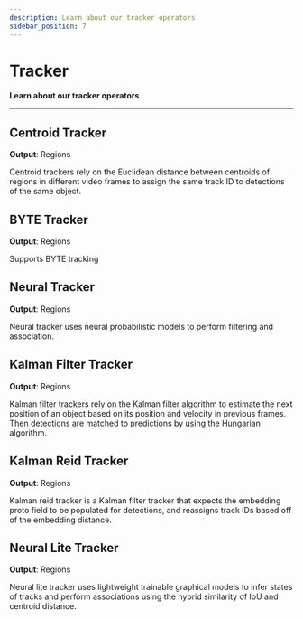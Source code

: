```yaml
---
description: Learn about our tracker operators
sidebar_position: 7
---
```


# Tracker

**Learn about our tracker operators**
<hr />

## Centroid Tracker

**Output**: Regions

Centroid trackers rely on the Euclidean distance between centroids of regions in different video frames to assign the same track ID to detections of the same object.

## BYTE Tracker 

**Output**: Regions

Supports BYTE tracking

## Neural Tracker

**Output**: Regions

Neural tracker uses neural probabilistic models to perform filtering and association.

## Kalman Filter Tracker

**Output**: Regions

Kalman filter trackers rely on the Kalman filter algorithm to estimate the next position of an object based on its position and velocity in previous frames. Then detections are matched to predictions by using the Hungarian algorithm.

## Kalman Reid Tracker 

**Output**: Regions

Kalman reid tracker is a Kalman filter tracker that expects the embedding proto field to be populated for detections, and reassigns track IDs based off of the embedding distance.

## Neural Lite Tracker

**Output**: Regions

Neural lite tracker uses lightweight trainable graphical models to infer states of tracks and perform associations using the hybrid similarity of IoU and centroid distance.
